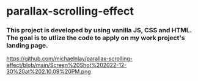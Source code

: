 # parallax-scrolling-effect

### This project is developed by using vanilla JS, CSS and HTML. The goal is to utlize the code to apply on my work project's landing page. 

https://github.com/michaelnlay/parallax-scrolling-effect/blob/main/Screen%20Shot%202022-12-30%20at%202.10.09%20PM.png
